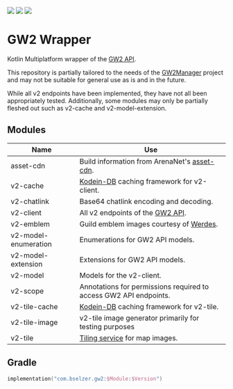 ![](https://img.shields.io/badge/targets-Android%2FJVM-informational)
![](https://img.shields.io/github/v/release/Woody230/GW2Wrapper)
![](https://img.shields.io/github/license/Woody230/GW2Wrapper)

# GW2 Wrapper

Kotlin Multiplatform wrapper of the [GW2 API](https://wiki.guildwars2.com/wiki/API:Main).

This repository is partially tailored to the needs of the [GW2Manager](https://github.com/Woody230/GW2Manager) project and may not be suitable for general use as is and in the
future.

While all v2 endpoints have been implemented, they have not all been appropriately tested. Additionally, some modules may only be partially fleshed out such as v2-cache and
v2-model-extension.

## Modules

| Name | Use |
| ---- | --- |
| asset-cdn | Build information from ArenaNet's [asset-cdn](http://assetcdn.101.arenanetworks.com/latest/101). | 
| v2-cache  | [Kodein-DB](https://github.com/Kodein-Framework/Kodein-DB) caching framework for v2-client. |
| v2-chatlink | Base64 chatlink encoding and decoding. |
| v2-client | All v2 endpoints of the [GW2 API](https://wiki.guildwars2.com/wiki/API:Main). |
| v2-emblem | Guild emblem images courtesy of [Werdes](https://emblem.werdes.net/). |
| v2-model-enumeration | Enumerations for GW2 API models. |
| v2-model-extension | Extensions for GW2 API models. |
| v2-model | Models for the v2-client. |
| v2-scope | Annotations for permissions required to access GW2 API endpoints. |
| v2-tile-cache | [Kodein-DB](https://github.com/Kodein-Framework/Kodein-DB) caching framework for v2-tile. |
| v2-tile-image | v2-tile image generator primarily for testing purposes |
| v2-tile | [Tiling service](https://wiki.guildwars2.com/wiki/API:Tile_service) for map images. |

## Gradle

```kotlin
implementation("com.bselzer.gw2:$Module:$Version")
```
